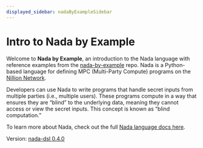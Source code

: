 ```yaml
---
displayed_sidebar: nadaByExampleSidebar
---
```


# Intro to Nada by Example

Welcome to **Nada by Example**, an introduction to the Nada language with reference examples from the [nada-by-example](https://github.com/NillionNetwork/nada-by-example) repo. Nada is a Python-based language for defining MPC (Multi-Party Compute) programs on the [Nillion Network](/network). 

Developers can use Nada to write programs that handle secret inputs from multiple parties (i.e., multiple users). These programs compute in a way that ensures they are “blind” to the underlying data, meaning they cannot access or view the secret inputs. This concept is known as “blind computation.”

To learn more about Nada, check out the full [Nada language docs here](/nada-lang).

Version: [nada-dsl 0.4.0](https://pypi.org/project/nada-dsl/0.4.0/)
